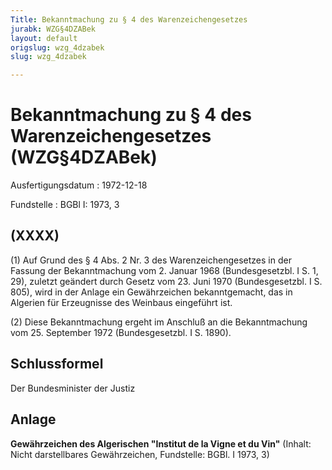 ```yaml
---
Title: Bekanntmachung zu § 4 des Warenzeichengesetzes
jurabk: WZG§4DZABek
layout: default
origslug: wzg_4dzabek
slug: wzg_4dzabek

---
```


# Bekanntmachung zu § 4 des Warenzeichengesetzes (WZG§4DZABek)

Ausfertigungsdatum
:   1972-12-18

Fundstelle
:   BGBl I: 1973, 3

## (XXXX)

(1) Auf Grund des § 4 Abs. 2 Nr. 3 des Warenzeichengesetzes in der
Fassung der Bekanntmachung vom 2. Januar 1968 (Bundesgesetzbl. I S. 1,
29), zuletzt geändert durch Gesetz vom 23. Juni 1970 (Bundesgesetzbl.
I S. 805), wird in der Anlage ein Gewährzeichen bekanntgemacht, das in
Algerien für Erzeugnisse des Weinbaus eingeführt ist.

(2) Diese Bekanntmachung ergeht im Anschluß an die Bekanntmachung vom
25\. September 1972 (Bundesgesetzbl. I S. 1890).

## Schlussformel

Der Bundesminister der Justiz

## Anlage

**Gewährzeichen des Algerischen "Institut de la Vigne et du Vin"**
(Inhalt: Nicht darstellbares Gewährzeichen,
Fundstelle: BGBl. I 1973, 3)


